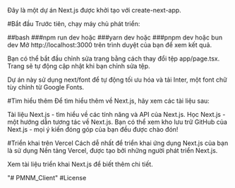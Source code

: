 Đây là một dự án Next.js được khởi tạo với create-next-app.

#Bắt đầu
Trước tiên, chạy máy chủ phát triển:

##bash
###npm run dev
hoặc
###yarn dev
hoặc
###pnpm dev
hoặc
bun dev
Mở http://localhost:3000 trên trình duyệt của bạn để xem kết quả.

Bạn có thể bắt đầu chỉnh sửa trang bằng cách thay đổi tệp app/page.tsx. Trang sẽ tự động cập nhật khi bạn chỉnh sửa tệp.

Dự án này sử dụng next/font để tự động tối ưu hóa và tải Inter, một font chữ tùy chỉnh từ Google Fonts.

#Tìm hiểu thêm
Để tìm hiểu thêm về Next.js, hãy xem các tài liệu sau:

Tài liệu Next.js - tìm hiểu về các tính năng và API của Next.js.
Học Next.js - một hướng dẫn tương tác về Next.js.
Bạn có thể xem kho lưu trữ GitHub của Next.js - mọi ý kiến đóng góp của bạn đều được chào đón!

#Triển khai trên Vercel
Cách dễ nhất để triển khai ứng dụng Next.js của bạn là sử dụng Nền tảng Vercel, được tạo bởi những người phát triển Next.js.

Xem tài liệu triển khai Next.js để biết thêm chi tiết.

"# PMNM_Client"
#License
